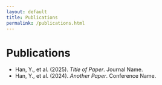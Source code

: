 ```yaml
---
layout: default
title: Publications
permalink: /publications.html
---
```


# Publications

- Han, Y., et al. (2025). *Title of Paper*. Journal Name.
- Han, Y., et al. (2024). *Another Paper*. Conference Name.
